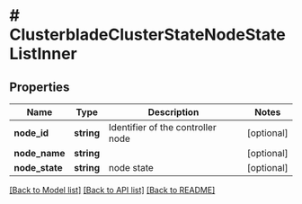 # # ClusterbladeClusterStateNodeStateListInner

## Properties

Name | Type | Description | Notes
------------ | ------------- | ------------- | -------------
**node_id** | **string** | Identifier of the controller node | [optional]
**node_name** | **string** |  | [optional]
**node_state** | **string** | node state | [optional]

[[Back to Model list]](../../README.md#models) [[Back to API list]](../../README.md#endpoints) [[Back to README]](../../README.md)
